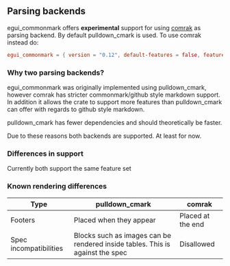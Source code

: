 ## Parsing backends

egui_commonmark offers __experimental__ support for using [comrak](https://crates.io/crates/comrak)
as parsing backend. By default pulldown_cmark is used. To use comrak instead do:

```toml
egui_commonmark = { version = "0.12", default-features = false, features = ["load-images", "comrak"] }
```

### Why two parsing backends?

egui_commonmark was originally implemented using pulldown_cmark, however comrak
has stricter commonmark/github style markdown support. In addition it allows the
crate to support more features than pulldown_cmark can offer with regards to github
style markdown.

pulldown_cmark has fewer dependencies and should theoretically be faster.

Due to these reasons both backends are supported. At least for now.


### Differences in support

Currently both support the same feature set

### Known rendering differences

| Type    | pulldown_cmark | comrak |
|---------|----------------|--------|
| Footers | Placed when they appear | Placed at the end |
| Spec incompatibilities | Blocks such as images can be rendered inside tables. This is against the spec | Disallowed |



